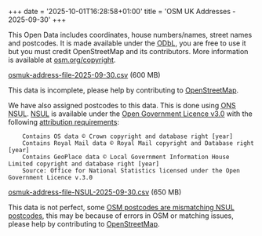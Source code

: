 +++
date = '2025-10-01T16:28:58+01:00'
title = 'OSM UK Addresses - 2025-09-30'
+++

This Open Data includes coordinates, house numbers/names, street names and postcodes.
It is made available under the <abbr title="Open Data Database License">ODbL</abbr>, you are free to use it but you must credit OpenStreetMap and its contributors.
More information is available at [osm.org/copyright](https://www.openstreetmap.org/copyright).

<a href="https://github.com/osm-uk/exports/releases/download/OSM-2025-09-30/osmuk-address-file-2025-09-30.csv.zip">osmuk-address-file-2025-09-30.csv</a> (600 MB)

This data is incomplete, please help by contributing to [OpenStreetMap](https://www.openstreetmap.org/#map=6/53.24/-1.76).

We have also assigned postcodes to this data.
This is done using <abbr title="Office for National Statistics">ONS</abbr> <abbr title="National Statistics UPRN Lookup">NSUL</abbr>.
[NSUL](https://www.ons.gov.uk/methodology/geography/geographicalproducts/nationalstatisticsaddressproducts) is available under the [Open Government Licence v3.0](https://www.nationalarchives.gov.uk/doc/open-government-licence/version/3/) with the following [attribution requirements](https://www.ons.gov.uk/methodology/geography/licences):

```
    Contains OS data © Crown copyright and database right [year]
    Contains Royal Mail data © Royal Mail copyright and Database right [year]
    Contains GeoPlace data © Local Government Information House Limited copyright and database right [year]
    Source: Office for National Statistics licensed under the Open Government Licence v.3.0
```

<a href="https://github.com/osm-uk/exports/releases/download/OSM-2025-09-30/osmuk-address-file-NSUL-2025-09-30.csv.zip">osmuk-address-file-NSUL-2025-09-30.csv</a> (650 MB)

This data is not perfect, some [OSM postcodes are mismatching NSUL postcodes](https://gist.github.com/Cj-Malone/e413a49918a7ed20a10faf90dabb880b), this may be because of errors in OSM or matching issues, please help by contributing to [OpenStreetMap](https://www.openstreetmap.org/#map=6/53.24/-1.76).

